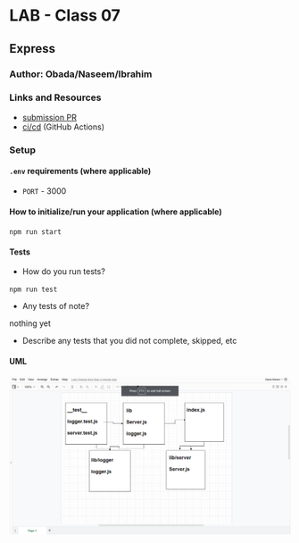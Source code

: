 # LAB - Class 07

## Express

### Author: Obada/Naseem/Ibrahim

### Links and Resources

* [submission PR](https://github.com/401-advanced-javascript-ibrahim/lab-07-api-server/pull/1)
* [ci/cd](https://github.com/401-advanced-javascript-ibrahim/lab-07-api-server/actions) (GitHub Actions)

### Setup

#### `.env` requirements (where applicable)

* `PORT` - 3000

#### How to initialize/run your application (where applicable)

`npm run start` 

#### Tests

* How do you run tests?

`npm run test` 

* Any tests of note?

nothing yet

* Describe any tests that you did not complete, skipped, etc

#### UML

![](assesst/07.png)

